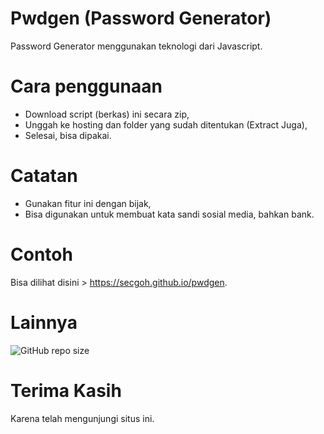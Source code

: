 # Pwdgen (Password Generator)
Password Generator menggunakan teknologi dari Javascript.

# Cara penggunaan
- Download script (berkas) ini secara zip,
- Unggah ke hosting dan folder yang sudah ditentukan (Extract Juga),
- Selesai, bisa dipakai.

# Catatan
- Gunakan fitur ini dengan bijak,
- Bisa digunakan untuk membuat kata sandi sosial media, bahkan bank.

# Contoh
Bisa dilihat disini > https://secgoh.github.io/pwdgen.

# Lainnya
<img alt="GitHub repo size" src="https://img.shields.io/github/repo-size/secgoh/pwdgen">

# Terima Kasih
Karena telah mengunjungi situs ini.
